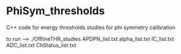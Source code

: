 # PhiSym_thresholds
C++ code for energy thresholds studies for phi symmetry calibration


to run --> ./OfflineTHR_studies APDPN_list.txt alpha_list.txt IC_list.txt ADC_list.txt ChStatus_list.txt
